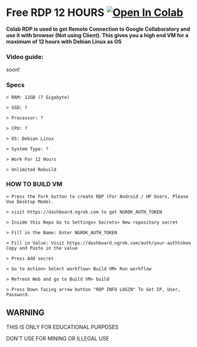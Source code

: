 # Free RDP 12 HOURS [![Open In Colab](https://colab.research.google.com/assets/colab-badge.svg)](https://colab.research.google.com/github/LyQuid12/Gydeon-VM/blob/dev/Colab%20RDP/Colab%20RDP.ipynb)

**Colab RDP is used to get Remote Connection to Google Collaboratory and use it with browser (Not using Client). This gives you a high end VM for a maximum of 12 hours with Debian Linux as OS**

### Video guide:

soon!

### Specs
```
> RAM: 12GB (7 Gigabyte)

> SSD: ?

> Processor: ?

> CPU: ?

> OS: Debian Linux

> System Type: ?

> Work For 12 Hours

> Unlimited Rebuild
```
### HOW TO BUILD VM
```
> Press the Fork button to create RDP (For Android / HP Users, Please Use Desktop Mode).

> visit https://dashboard.ngrok.com to get NGROK_AUTH_TOKEN

> Inside this Repo Go to Settings> Secrets> New repository secret

> Fill in the Name: Enter NGROK_AUTH_TOKEN

> Fill in Value: Visit https://dashboard.ngrok.com/auth/your-authtoken Copy and Paste in the value

> Press Add secret 

> Go to Action> Select workflow> Build VM> Run workflow

> Refresh Web and go to Build VM> build

> Press Down facing arrow button "RDP INFO LOGIN" To Get IP, User, Password.
```

## WARNING

THIS IS ONLY FOR EDUCATIONAL PURPOSES

DON'T USE FOR MINING OR ILLEGAL USE
